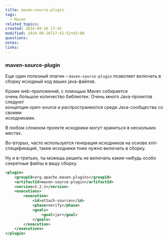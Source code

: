 ```yaml
---
title: maven-source-plugin
tags:
  - Maven
related_topics: 
created: 2024-09-16 17:42
modified: 2024-09-16T17:42:52+03:00
questions: 
notes: 
links: 
---
```

### maven-source-plugin

Еще один полезный плагин – `maven-source-plugin` позволяет включать в сборку исходный код ваших java-файлов.

Кроме web-приложений, с помощью Maven собирается  
очень большое количество библиотек. Очень много Java-проектов следуют  
концепции open-source и распространяются среди Java-сообщества со своими  
исходниками.  

В любом сложном проекте исходники могут храниться в нескольких местах.

Во-вторых, часто используется генерация исходников на основе xml-спецификаций, такие исходники тоже нужно включать в сборку.

Ну и в-третьих, ты можешь решить не включать какие-нибудь особо секретные файлы в вашу сборку.

```XML
<plugin>
    <groupId>org.apache.maven.plugins</groupId>
    <artifactId>maven-source-plugin</artifactId>
    <version>2.2.1</version>
    <executions>
        <execution>
            <id>attach-sources</id>
            <phase>verify</phase>
            <goals>
                <goal>jar</goal>
            </goals>
        </execution>
    </executions>
</plugin>
```
